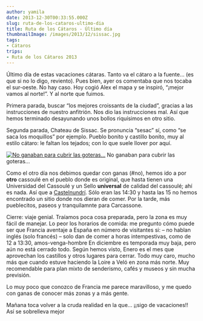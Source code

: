 ```yaml
---
author: yamila
date: 2013-12-30T00:33:55.000Z
slug: ruta-de-los-cataros-ultimo-dia
title: Ruta de los Cátaros - Último día
thumbnailImage: /images/2013/12/sissac.jpg
tags:
- Cátaros
trips:
- Ruta de los Cátaros 2013
---
```



Último día de estas vacaciones cátaras. Tanto va el cátaro a la fuente… (es que si no lo digo, reviento). Pues bien, ayer os comentaba que nos tocaba el sur-oeste. No hay caso. Hoy cogió Alex el mapa y se inspiró, “¡mejor vamos al norte!”. Y al norte que fuimos.

Primera parada, buscar “los mejores croissants de la ciudad”, gracias a las instrucciones de nuestro anfitrión. Nos dio las instrucciones mal. Así que hemos terminado desayunando unos bollos riquísimos en otro sitio.

Segunda parada, Chateau de Sissac. Se pronuncia “sesac” sí, como “se saca los moquillos” por ejemplo. Pueblo bonito y castillo bonito, muy al estilo cátaro: le faltan los tejados; con lo que suele llover por aquí.

[![No ganaban para cubrir las goteras...](/images/2013/12/sissac.jpg#small)](/images/2013/12/sissac.jpg#full)
No ganaban para cubrir las goteras…

Como el otro día nos debimos quedar con ganas (#no), hemos ido a por **otro** cassoulé en el pueblo donde es original, que hasta tienen una Universidad del Cassoulé y un Sello **universal** de calidad del cassoulé; ahí es nada. Así que a [Castelnundrí](). Sólo eran las 14:30 y hasta las 15 no hemos encontrado un sitio donde nos dieran de comer. Por la tarde, más pueblecitos, paseos y tranquilamnte para Carcassone.

Cierre: viaje genial. Traíamos poca cosa preparada, pero la zona es muy fácil de manejar. Lo peor los horarios de comida: me pregunto cómo puede ser que Francia aventaje a España en número de visitantes si:
 – no hablan inglés (solo francés)
 – solo dan de comer a horas intempestivas, como de 12 a 13:30, amos-venga-hombre
 En diciembre es temporada muy baja, pero aún no está cerrado todo. Según hemos visto, Enero es el mes que aprovechan los castillos y otros lugares para cerrar.
 Todo muy caro, mucho más que cuando estuve haciendo la Loire a Veló en zona más norte. Muy recomendable para plan mixto de senderismo, cafés y museos y sin mucha previsión.

Lo muy poco que conozco de Francia me parece maravilloso, y me quedo con ganas de conocer más zonas y a más gente.

Mañana toca volver a la cruda realidad en la que… ¡¡sigo de vacaciones!! Así se sobrelleva mejor


